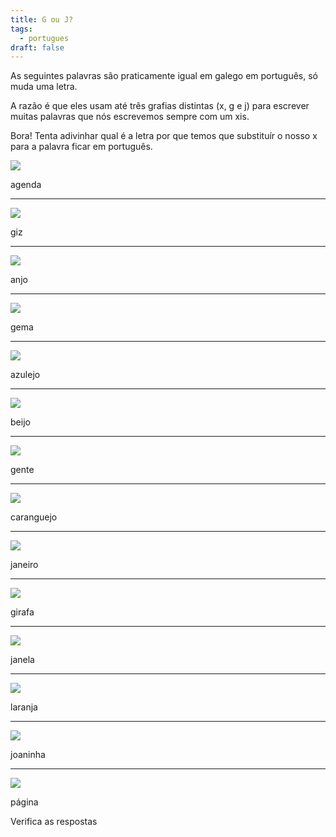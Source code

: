 ```yaml
---
title: G ou J?
tags:
  - portugues
draft: false
---
```

As seguintes palavras são praticamente igual em galego em português, só muda uma letra.

A razão é que eles usam até três grafias distintas (x, g e j) para escrever muitas palavras que nós escrevemos sempre com um xis.

Bora! Tenta adivinhar qual é a letra por que temos que substituír o nosso x para a palavra ficar em português.

![](/img/agenda.jpg)

<e-answer> agenda </e-answer>

- - -

![](/img/giz.jpg)

<e-answer> giz </e-answer>

- - -

![](/img/anjo.jpg)

<e-answer> anjo </e-answer>

- - -

![](/img/gema.jpg)

<e-answer> gema </e-answer>

- - -

![](/img/azulejo.jpg)

<e-answer> azulejo </e-answer>

- - -

![](/img/beijo.jpg)

<e-answer> beijo </e-answer>

- - -

![](/img/gente.jpg)

<e-answer> gente </e-answer>

- - -

![](/img/caranguejo.jpg)

<e-answer> caranguejo </e-answer>

- - -

![](/img/janeiro.jpg)

<e-answer> janeiro </e-answer>

- - -

![](/img/girafa.jpg)

<e-answer> girafa </e-answer>

- - -

![](/img/janela.jpg)

<e-answer> janela </e-answer>

- - -

![](/img/laranja.jpg)

<e-answer> laranja </e-answer>

- - -

![](/img/joaninha.jpg)

<e-answer> joaninha </e-answer>

- - -

![](/img/página.jpg)

<e-answer> página </e-answer>

<e-validate>Verifica as respostas</e-validate>